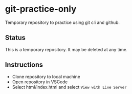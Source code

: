 # git-practice-only

Temporary repository to practice using git cli and github.

## Status

This is a temporary repository. It may be deleted at any time.

## Instructions

- Clone repository to local machine
- Open repository in VSCode
- Select html/index.html and select `View with Live Server`


